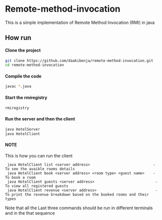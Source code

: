 # Remote-method-invocation
This is a simple implementation of Remote Method Invocation (RMI)  in java
## How run 
#### Clone the project 
```sh
git clone https://github.com/daakibenja/remote-method-invocation.git
cd remote-method-invocation
```
#### Compile the code
```sh
javac *.java 
```

#### Start the rmiregistry 
```sh
rmiregistry 
```

#### Run  the server and then the client 
```sh
java HotelServer
java HotelClient
```
#### NOTE
This is how you can run the client
```
 java HotelClient list <server address>                             -To see the avaible rooms details
 java HotelClient book <server address> <room type> <guest name>    -To book a room
 java HotelClient guests <server address>                            -To view all registered guests
 java HotelClient revenue <server address>                           -To print the revenue breakdown based on the booked rooms and their types
 ```
Note that all the Last three commands should be run
in different terminals and in the that sequence 
